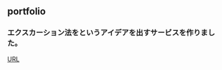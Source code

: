 ## portfolio
### エクスカーション法をというアイデアを出すサービスを作りました。
[URL](http://aso2001154.icurus.jp/flont/hackfinal/title.html)

